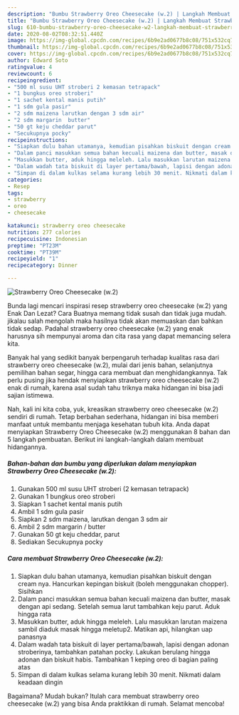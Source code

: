 ```yaml
---
description: "Bumbu Strawberry Oreo Cheesecake (w.2) | Langkah Membuat Strawberry Oreo Cheesecake (w.2) Yang Menggugah Selera"
title: "Bumbu Strawberry Oreo Cheesecake (w.2) | Langkah Membuat Strawberry Oreo Cheesecake (w.2) Yang Menggugah Selera"
slug: 610-bumbu-strawberry-oreo-cheesecake-w2-langkah-membuat-strawberry-oreo-cheesecake-w2-yang-menggugah-selera
date: 2020-08-02T08:32:51.440Z
image: https://img-global.cpcdn.com/recipes/6b9e2ad0677b8c08/751x532cq70/strawberry-oreo-cheesecake-w2-foto-resep-utama.jpg
thumbnail: https://img-global.cpcdn.com/recipes/6b9e2ad0677b8c08/751x532cq70/strawberry-oreo-cheesecake-w2-foto-resep-utama.jpg
cover: https://img-global.cpcdn.com/recipes/6b9e2ad0677b8c08/751x532cq70/strawberry-oreo-cheesecake-w2-foto-resep-utama.jpg
author: Edward Soto
ratingvalue: 4
reviewcount: 6
recipeingredient:
- "500 ml susu UHT stroberi 2 kemasan tetrapack"
- "1 bungkus oreo stroberi"
- "1 sachet kental manis putih"
- "1 sdm gula pasir"
- "2 sdm maizena larutkan dengan 3 sdm air"
- "2 sdm margarin  butter"
- "50 gt keju cheddar parut"
- "Secukupnya pocky"
recipeinstructions:
- "Siapkan dulu bahan utamanya, kemudian pisahkan biskuit dengan cream nya. Hancurkan kepingan biskuit (boleh menggunakan chopper). Sisihkan"
- "Dalam panci masukkan semua bahan kecuali maizena dan butter, masak dengan api sedang. Setelah semua larut tambahkan keju parut. Aduk hingga rata"
- "Masukkan butter, aduk hingga meleleh. Lalu masukkan larutan maizena sambil diaduk masak hingga meletup2. Matikan api, hilangkan uap panasnya"
- "Dalam wadah tata biskuit di layer pertama/bawah, lapisi dengan adonan stroberinya, tambahkan patahan pocky. Lakukan berulang hingga adonan dan biskuit habis. Tambahkan 1 keping oreo di bagian paling atas"
- "Simpan di dalam kulkas selama kurang lebih 30 menit. Nikmati dalam keadaan dingin"
categories:
- Resep
tags:
- strawberry
- oreo
- cheesecake

katakunci: strawberry oreo cheesecake 
nutrition: 277 calories
recipecuisine: Indonesian
preptime: "PT23M"
cooktime: "PT39M"
recipeyield: "1"
recipecategory: Dinner

---
```



![Strawberry Oreo Cheesecake (w.2)](https://img-global.cpcdn.com/recipes/6b9e2ad0677b8c08/751x532cq70/strawberry-oreo-cheesecake-w2-foto-resep-utama.jpg)

Bunda lagi mencari inspirasi resep strawberry oreo cheesecake (w.2) yang Enak Dan Lezat? Cara Buatnya memang tidak susah dan tidak juga mudah. jikalau salah mengolah maka hasilnya tidak akan memuaskan dan bahkan tidak sedap. Padahal strawberry oreo cheesecake (w.2) yang enak harusnya sih mempunyai aroma dan cita rasa yang dapat memancing selera kita.

Banyak hal yang sedikit banyak berpengaruh terhadap kualitas rasa dari strawberry oreo cheesecake (w.2), mulai dari jenis bahan, selanjutnya pemilihan bahan segar, hingga cara membuat dan menghidangkannya. Tak perlu pusing jika hendak menyiapkan strawberry oreo cheesecake (w.2) enak di rumah, karena asal sudah tahu triknya maka hidangan ini bisa jadi sajian istimewa.




Nah, kali ini kita coba, yuk, kreasikan strawberry oreo cheesecake (w.2) sendiri di rumah. Tetap berbahan sederhana, hidangan ini bisa memberi manfaat untuk membantu menjaga kesehatan tubuh kita. Anda dapat menyiapkan Strawberry Oreo Cheesecake (w.2) menggunakan 8 bahan dan 5 langkah pembuatan. Berikut ini langkah-langkah dalam membuat hidangannya.

<!--inarticleads1-->

##### Bahan-bahan dan bumbu yang diperlukan dalam menyiapkan Strawberry Oreo Cheesecake (w.2):

1. Gunakan 500 ml susu UHT stroberi (2 kemasan tetrapack)
1. Gunakan 1 bungkus oreo stroberi
1. Siapkan 1 sachet kental manis putih
1. Ambil 1 sdm gula pasir
1. Siapkan 2 sdm maizena, larutkan dengan 3 sdm air
1. Ambil 2 sdm margarin / butter
1. Gunakan 50 gt keju cheddar, parut
1. Sediakan Secukupnya pocky




<!--inarticleads2-->

##### Cara membuat Strawberry Oreo Cheesecake (w.2):

1. Siapkan dulu bahan utamanya, kemudian pisahkan biskuit dengan cream nya. Hancurkan kepingan biskuit (boleh menggunakan chopper). Sisihkan
1. Dalam panci masukkan semua bahan kecuali maizena dan butter, masak dengan api sedang. Setelah semua larut tambahkan keju parut. Aduk hingga rata
1. Masukkan butter, aduk hingga meleleh. Lalu masukkan larutan maizena sambil diaduk masak hingga meletup2. Matikan api, hilangkan uap panasnya
1. Dalam wadah tata biskuit di layer pertama/bawah, lapisi dengan adonan stroberinya, tambahkan patahan pocky. Lakukan berulang hingga adonan dan biskuit habis. Tambahkan 1 keping oreo di bagian paling atas
1. Simpan di dalam kulkas selama kurang lebih 30 menit. Nikmati dalam keadaan dingin




Bagaimana? Mudah bukan? Itulah cara membuat strawberry oreo cheesecake (w.2) yang bisa Anda praktikkan di rumah. Selamat mencoba!
